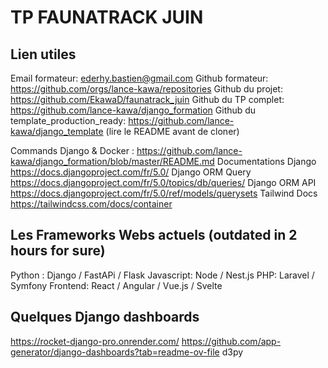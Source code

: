 # TP FAUNATRACK JUIN

## Lien utiles

Email formateur: ederhy.bastien@gmail.com
Github formateur: https://github.com/orgs/lance-kawa/repositories
Github du projet: https://github.com/EkawaD/faunatrack_juin
Github du TP complet: https://github.com/lance-kawa/django_formation
Github du template_production_ready: https://github.com/lance-kawa/django_template (lire le README avant de cloner)

Commands Django & Docker : https://github.com/lance-kawa/django_formation/blob/master/README.md
Documentations Django https://docs.djangoproject.com/fr/5.0/
Django ORM Query https://docs.djangoproject.com/fr/5.0/topics/db/queries/
Django ORM API https://docs.djangoproject.com/fr/5.0/ref/models/querysets
Tailwind Docs https://tailwindcss.com/docs/container


## Les Frameworks Webs actuels (outdated in 2 hours for sure)

Python : Django / FastAPi / Flask
Javascript: Node / Nest.js
PHP: Laravel / Symfony
Frontend: React / Angular / Vue.js / Svelte

## Quelques Django dashboards
https://rocket-django-pro.onrender.com/
https://github.com/app-generator/django-dashboards?tab=readme-ov-file
d3py


